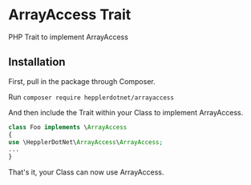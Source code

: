 # ArrayAccess Trait
PHP Trait to implement ArrayAccess

## Installation

First, pull in the package through Composer.

Run `composer require hepplerdotnet/arrayaccess`

And then include the Trait within your Class to implement ArrayAccess.

```php
class Foo implements \ArrayAccess
{
use \HepplerDotNet\ArrayAccess\ArrayAccess;
...
}
```
That's it, your Class can now use ArrayAccess.
